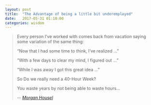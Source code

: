 ```yaml
---
layout: post
title:  "The Advantage of being a little bit underemployed"
date:   2017-05-31 01:10:00
categories: wisdom
---
```


> Every person I’ve worked with comes back from vacation saying some variation of the same thing:
>
> “Now that I had some time to think, I’ve realized …”
>
> “With a few days to clear my mind, I figured out …”
>
> “While I was away I got this great idea …”
>
> So Do we really need a 40-Hour Week?
>
> You waste years by not being able to waste hours...
>
> -- <cite>[Morgan Housel](http://www.collaborativefund.com/blog/the-advantage-of-being-a-little-bit-underemployed/)</cite>


